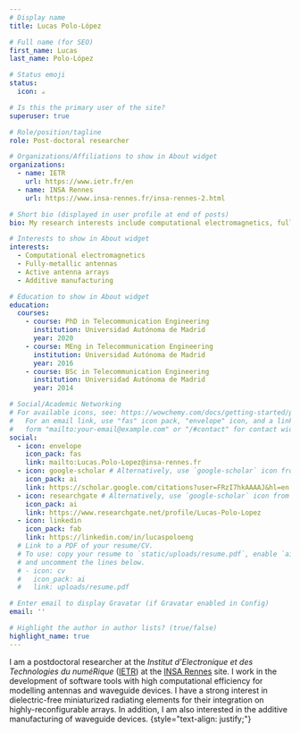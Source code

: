 ```yaml
---
# Display name
title: Lucas Polo-López

# Full name (for SEO)
first_name: Lucas
last_name: Polo-López

# Status emoji
status:
  icon: ☕️

# Is this the primary user of the site?
superuser: true

# Role/position/tagline
role: Post-doctoral researcher

# Organizations/Affiliations to show in About widget
organizations:
  - name: IETR
    url: https://www.ietr.fr/en
  - name: INSA Rennes
    url: https://www.insa-rennes.fr/insa-rennes-2.html

# Short bio (displayed in user profile at end of posts)
bio: My research interests include computational electromagnetics, fully-metallic antenna arrays and additive manufacturing.

# Interests to show in About widget
interests:
  - Computational electromagnetics
  - Fully-metallic antennas
  - Active antenna arrays
  - Additive manufacturing

# Education to show in About widget
education:
  courses:
    - course: PhD in Telecommunication Engineering
      institution: Universidad Autónoma de Madrid
      year: 2020
    - course: MEng in Telecommunication Engineering
      institution: Universidad Autónoma de Madrid
      year: 2016
    - course: BSc in Telecommunication Engineering
      institution: Universidad Autónoma de Madrid
      year: 2014

# Social/Academic Networking
# For available icons, see: https://wowchemy.com/docs/getting-started/page-builder/#icons
#   For an email link, use "fas" icon pack, "envelope" icon, and a link in the
#   form "mailto:your-email@example.com" or "/#contact" for contact widget.
social:
  - icon: envelope
    icon_pack: fas
    link: mailto:Lucas.Polo-Lopez@insa-rennes.fr
  - icon: google-scholar # Alternatively, use `google-scholar` icon from `ai` icon pack
    icon_pack: ai
    link: https://scholar.google.com/citations?user=FRzI7hkAAAAJ&hl=en
  - icon: researchgate # Alternatively, use `google-scholar` icon from `ai` icon pack
    icon_pack: ai
    link: https://www.researchgate.net/profile/Lucas-Polo-Lopez
  - icon: linkedin
    icon_pack: fab
    link: https://linkedin.com/in/lucaspoloeng
  # Link to a PDF of your resume/CV.
  # To use: copy your resume to `static/uploads/resume.pdf`, enable `ai` icons in `params.yaml`,
  # and uncomment the lines below.
  # - icon: cv
  #   icon_pack: ai
  #   link: uploads/resume.pdf

# Enter email to display Gravatar (if Gravatar enabled in Config)
email: ''

# Highlight the author in author lists? (true/false)
highlight_name: true
---
```


I am a postdoctoral researcher at the _Institut d'Electronique et des Technologies du numéRique_ ([IETR](https://www.ietr.fr/en)) at the [INSA Rennes](https://www.insa-rennes.fr/insa-rennes-2.html) site. I work in the development of software tools with high computational efficiency for modelling antennas and waveguide devices. I have a strong interest in dielectric-free miniaturized radiating elements for their integration on highly-reconfigurable arrays. In addition, I am also interested in the additive manufacturing of waveguide devices.
{style="text-align: justify;"}
